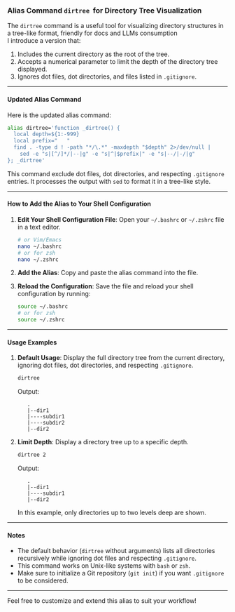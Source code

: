 ### Alias Command `dirtree`  for Directory Tree Visualization



The `dirtree` command is a useful tool for visualizing directory structures in a tree-like format, friendly for docs and LLMs consumption\
I introduce a version that:

1. Includes the current directory as the root of the tree.
2. Accepts a numerical parameter to limit the depth of the directory tree displayed.
3. Ignores dot files, dot directories, and files listed in `.gitignore`.

---

#### Updated Alias Command

Here is the updated alias command:

```bash
alias dirtree='function _dirtree() {
  local depth=${1:-999}
  local prefix="   "
  find . -type d ! -path "*/\.*" -maxdepth "$depth" 2>/dev/null | 
    sed -e "s|[^/]*/|--|g" -e "s|^|$prefix|" -e "s|--/|-/|g"
}; _dirtree'
```

This command exclude dot files, dot directories, and respecting `.gitignore` entries.
It processes the output with `sed` to format it in a tree-like style.

---

#### How to Add the Alias to Your Shell Configuration

1. **Edit Your Shell Configuration File**: Open your `~/.bashrc` or `~/.zshrc` file in a text editor.

   ```bash
   # or Vim/Emacs
   nano ~/.bashrc
   # or for zsh
   nano ~/.zshrc
   ```

2. **Add the Alias**: Copy and paste the alias command into the file.

3. **Reload the Configuration**: Save the file and reload your shell configuration by running:

   ```bash
   source ~/.bashrc
   # or for zsh
   source ~/.zshrc
   ```

---

#### Usage Examples

1. **Default Usage**: Display the full directory tree from the current directory, ignoring dot files, dot directories, and respecting `.gitignore`.

   ```bash
   dirtree
   ```

   Output:

   ```
      .
      |--dir1
      |----subdir1
      |----subdir2
      |--dir2
   ```

2. **Limit Depth**: Display a directory tree up to a specific depth.

   ```bash
   dirtree 2
   ```

   Output:

   ```
      .
      |--dir1
      |----subdir1
      |--dir2
   ```

   In this example, only directories up to two levels deep are shown.

---

#### Notes

- The default behavior (`dirtree` without arguments) lists all directories recursively while ignoring dot files and respecting `.gitignore`.
- This command works on Unix-like systems with `bash` or `zsh`.
- Make sure to initialize a Git repository (`git init`) if you want `.gitignore` to be considered.

---

Feel free to customize and extend this alias to suit your workflow!

